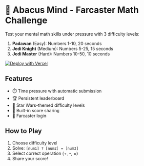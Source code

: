 # 🧮 Abacus Mind - Farcaster Math Challenge

Test your mental math skills under pressure with 3 difficulty levels:

1. **Padawan** (Easy): Numbers 1-10, 20 seconds
2. **Jedi Knight** (Medium): Numbers 5-25, 15 seconds  
3. **Jedi Master** (Hard): Numbers 10-50, 10 seconds

[![Deploy with Vercel](https://vercel.com/button)](https://vercel.com/new/clone?repository-url=https://github.com/yourusername/abacus-mind)

## Features
- ⏱️ Time pressure with automatic submission
- 🏆 Persistent leaderboard
- 🌟 Star Wars-themed difficulty levels
- 📢 Built-in score sharing
- 🔐 Farcaster login

## How to Play
1. Choose difficulty level
2. Solve: `[num1] ? [num2] = [num3]`
3. Select correct operation (+, -, ×)
4. Share your score!
